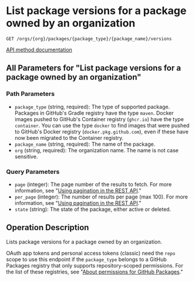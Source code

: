 # List package versions for a package owned by an organization

`GET /orgs/{org}/packages/{package_type}/{package_name}/versions`

[API method documentation](https://docs.github.com/rest/packages/packages#list-package-versions-for-a-package-owned-by-an-organization)

## All Parameters for "List package versions for a package owned by an organization"

### Path Parameters

- `package_type` (string, required): The type of supported package. Packages in GitHub's Gradle registry have the type `maven`. Docker images pushed to GitHub's Container registry (`ghcr.io`) have the type `container`. You can use the type `docker` to find images that were pushed to GitHub's Docker registry (`docker.pkg.github.com`), even if these have now been migrated to the Container registry.
- `package_name` (string, required): The name of the package.
- `org` (string, required): The organization name. The name is not case sensitive.
### Query Parameters

- `page` (integer): The page number of the results to fetch. For more information, see "[Using pagination in the REST API](https://docs.github.com/rest/using-the-rest-api/using-pagination-in-the-rest-api)."
- `per_page` (integer): The number of results per page (max 100). For more information, see "[Using pagination in the REST API](https://docs.github.com/rest/using-the-rest-api/using-pagination-in-the-rest-api)."
- `state` (string): The state of the package, either active or deleted.

## Operation Description

Lists package versions for a package owned by an organization.

OAuth app tokens and personal access tokens (classic) need the `repo` scope to use this endpoint if the `package_type` belongs to a GitHub Packages registry that only supports repository-scoped permissions. For the list of these registries, see "[About permissions for GitHub Packages](https://docs.github.com/packages/learn-github-packages/about-permissions-for-github-packages#permissions-for-repository-scoped-packages)."
